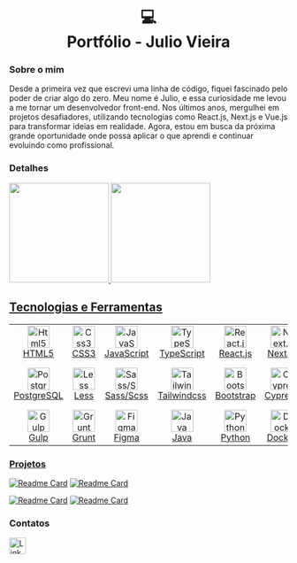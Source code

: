 <h1 align="center">
  💻<br>Portfólio - Julio Vieira
</h1>

### Sobre o mim

Desde a primeira vez que escrevi uma linha de código, fiquei fascinado pelo poder de criar algo do zero. Meu nome é Julio, e essa curiosidade me levou a me tornar um desenvolvedor front-end. Nos últimos anos, mergulhei em projetos desafiadores, utilizando tecnologias como React.js, Next.js e Vue.js para transformar ideias em realidade. Agora, estou em busca da próxima grande oportunidade onde possa aplicar o que aprendi e continuar evoluindo como profissional.


### Detalhes

<div>
  <a href="https://github.com/JulioVieiraP"/>
    <img height="180em" src="https://github-readme-stats.vercel.app/api?username=JulioVieiraP&show_icons=true&theme=dark"/>
  <img height="180em" src="https://github-readme-stats.vercel.app/api/top-langs/?username=JulioVieiraP&layout=compact&theme=dark"/>
</div>

## Tecnologias e Ferramentas

<table align="center">
  <tr>
    <!-- Primeira linha -->
    <td align="center" width="120px">
      <img src="https://cdn.jsdelivr.net/gh/devicons/devicon@latest/icons/html5/html5-original.svg" title="Html5" width="40" height="40"/>
      <br>HTML5
    </td>
    <td align="center" width="120px">
      <img src="https://cdn.jsdelivr.net/gh/devicons/devicon@latest/icons/css3/css3-original.svg" title="Css3" width="40" height="40"/>
      <br>CSS3
    </td>
    <td align="center" width="120px">
      <img src="https://cdn.jsdelivr.net/gh/devicons/devicon/icons/javascript/javascript-original.svg" title="JavaScript" width="40" height="40"/>
      <br>JavaScript
    </td>
    <td align="center" width="120px">
      <img src="https://cdn.jsdelivr.net/gh/devicons/devicon/icons/typescript/typescript-original.svg" title="TypeScript" width="40" height="40"/>
      <br>TypeScript
    </td>
    <td align="center" width="120px">
      <img src="https://cdn.jsdelivr.net/gh/devicons/devicon/icons/react/react-original.svg" title="React.js" width="40" height="40"/>
      <br>React.js
    </td>
    <td align="center" width="120px">
      <img src="https://cdn.jsdelivr.net/gh/devicons/devicon/icons/nextjs/nextjs-original.svg" title="Next.js" width="40" height="40"/>
      <br>Next.js
    </td>
    <td align="center" width="120px">
      <img src="https://cdn.jsdelivr.net/gh/devicons/devicon@latest/icons/vuejs/vuejs-original.svg" title="Vue.js" width="40" height="40"/>
      <br>Vue.js
    </td>
    <td align="center" width="120px">
      <img src="https://cdn.jsdelivr.net/gh/devicons/devicon@latest/icons/django/django-plain.svg" title="Django" width="40" height="40"/>
      <br>Django
    </td>
    <td align="center" width="120px">
      <img src="https://cdn.jsdelivr.net/gh/devicons/devicon@latest/icons/djangorest/djangorest-original.svg" title="Django rest framework" width="40" height="40"/>
      <br>DRF
    </td>
    <td align="center" width="120px">
      <img src="https://cdn.jsdelivr.net/gh/devicons/devicon@latest/icons/spring/spring-original.svg" title="Spring" width="40" height="40"/>
      <br>Spring
    </td>
  </tr>
  
  <!-- Segunda linha -->
  <tr>
    <td align="center" width="120px">
      <img src="https://cdn.jsdelivr.net/gh/devicons/devicon/icons/postgresql/postgresql-original.svg" title="PostgreSQL" width="40" height="40"/>
      <br>PostgreSQL
    </td>
    <td align="center" width="120px">
      <img src="https://cdn.jsdelivr.net/gh/devicons/devicon@latest/icons/less/less-plain-wordmark.svg" title="Less" width="40" height="40"/>
      <br>Less
    </td>
    <td align="center" width="120px">
      <img src="https://cdn.jsdelivr.net/gh/devicons/devicon/icons/sass/sass-original.svg" title="Sass/Scss" width="40" height="40"/>
      <br>Sass/Scss
    </td>
    <td align="center" width="120px">
      <img src="https://cdn.jsdelivr.net/gh/devicons/devicon/icons/tailwindcss/tailwindcss-original.svg" title="Tailwindcss" width="40" height="40"/>
      <br>Tailwindcss
    </td>
    <td align="center" width="120px">
      <img src="https://cdn.jsdelivr.net/gh/devicons/devicon@latest/icons/bootstrap/bootstrap-original.svg" title="Bootstrap" width="40" height="40"/>
      <br>Bootstrap
    </td>
    <td align="center" width="120px">
      <img src="https://cdn.jsdelivr.net/gh/devicons/devicon@latest/icons/cypressio/cypressio-original.svg" title="Cypress" width="40" height="40"/>
      <br>Cypress
    </td>
    <td align="center" width="120px">
      <img src="https://cdn.jsdelivr.net/gh/devicons/devicon@latest/icons/jest/jest-plain.svg" title="Jest" width="40" height="40"/>
      <br>Jest
    </td>
    <td align="center" width="120px">
      <img src="https://cdn.jsdelivr.net/gh/devicons/devicon@latest/icons/pytest/pytest-original.svg" title="Pytest" width="40" height="40"/>
      <br>Pytest
    </td>
    <td align="center" width="120px">
      <img src="https://cdn.jsdelivr.net/gh/devicons/devicon/icons/git/git-original.svg" title="Git" width="40" height="40"/>
      <br>Git
    </td>
    <td align="center" width="120px">
      <img src="https://cdn.jsdelivr.net/gh/devicons/devicon@latest/icons/vscode/vscode-original.svg" title="VS Code" width="40" height="40"/>
      <br>VS Code
    </td>
  </tr>
  <tr>
    <td align="center" width="120px">
      <img src="https://cdn.jsdelivr.net/gh/devicons/devicon@latest/icons/gulp/gulp-plain.svg" title="Gulp" width="40" height="40"/>
      <br>Gulp
    </td>
    <td align="center" width="120px">
      <img src="https://cdn.jsdelivr.net/gh/devicons/devicon@latest/icons/grunt/grunt-original.svg" title="Grunt" width="40" height="40"/>
      <br>Grunt
    </td>
    <td align="center" width="120px">
      <img src="https://cdn.jsdelivr.net/gh/devicons/devicon/icons/figma/figma-original.svg" title="Figma" width="40" height="40"/>
      <br>Figma
    </td>
    <td align="center" width="120px">
      <img src="https://cdn.jsdelivr.net/gh/devicons/devicon@latest/icons/java/java-original.svg" title="Java" width="40" height="40"/>
      <br>Java
    </td>
    <td align="center" width="120px">
      <img src="https://cdn.jsdelivr.net/gh/devicons/devicon@latest/icons/python/python-original.svg" title="Python" width="40" height="40"/>
      <br>Python
    </td>
    <td align="center" width="120px">
      <img src="https://cdn.jsdelivr.net/gh/devicons/devicon@latest/icons/docker/docker-original.svg" title="Docker" width="40" height="40"/>
      <br>Docker
    </td>
  </tr>
</table>



### Projetos
[![Readme Card](https://github-readme-stats.vercel.app/api/pin/?username=JulioVieiraP&repo=efood&theme=dark)](https://github.com/JulioVieiraP/efood)
[![Readme Card](https://github-readme-stats.vercel.app/api/pin/?username=JulioVieiraP&repo=Make-your-burger&theme=dark)](https://github.com/JulioVieiraP/Make-your-burger)

[![Readme Card](https://github-readme-stats.vercel.app/api/pin/?username=JulioVieiraP&repo=eplay&theme=dark)](https://github.com/JulioVieiraP/eplay)
[![Readme Card](https://github-readme-stats.vercel.app/api/pin/?username=JulioVieiraP&repo=API_Make_your_burger&theme=dark)](https://github.com/JulioVieiraP/API_Make_your_burger)





### Contatos

[<img src='https://img.shields.io/badge/LinkedIn-0077B5?style=for-the-badge&logo=linkedin&logoColor=white' alt='Linkedin' height='30'>](https://www.linkedin.com/in/juliovieirapaixão/)
